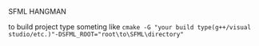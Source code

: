 SFML HANGMAN

to build project type someting like 
`cmake -G "your build type(g++/visual studio/etc.)"-DSFML_ROOT="root\to\SFML\directory"`